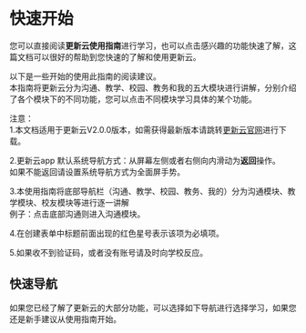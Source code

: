 # 快速开始
您可以直接阅读**更新云使用指南**进行学习，也可以点击感兴趣的功能快速了解，这篇文档可以很好的帮助到您快速的了解和使用更新云。

以下是一些开始的使用此指南的阅读建议。    
本指南将更新云分为沟通、教学、校园、教务和我的五大模块进行讲解，分别介绍了各个模块下的不同功能，您可以点击不同模块学习具体的某个功能。  

注意：  
1.本文档适用于更新云V2.0.0版本，如需获得最新版本请跳转[更新云官网](http://www.website.mazihub.com)进行下载。  

2.更新云app 默认系统导航方式：从屏幕左侧或者右侧向内滑动为**返回**操作。  
如果不能返回请设置系统导航方式为全面屏手势。 

3.本使用指南将底部导航栏（沟通、教学、校园、教务、我的）分为沟通模块、教学模块、校友模块等进行逐一讲解    
例子：点击底部沟通则进入沟通模块。

4.在创建表单中标题前面出现的红色星号表示该项为必填项。

5.如果收不到验证码，或者没有账号请及时向学校反应。  

## 快速导航
如果您已经了解了更新云的大部分功能，可以选择如下导航进行选择学习，如果您还是新手建议从使用指南开始。
<PageData/>